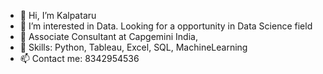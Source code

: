 - 👋 Hi, I’m Kalpataru
- 👀 I’m interested in Data. Looking for a opportunity in Data Science field
- 🌱 Associate Consultant at Capgemini India, 
- 💞️ Skills: Python, Tableau, Excel, SQL, MachineLearning
- 📫 Contact me: 8342954536

<!---
kaypee0410/kaypee0410 is a ✨ special ✨ repository because its `README.md` (this file) appears on your GitHub profile.
You can click the Preview link to take a look at your changes.
--->
